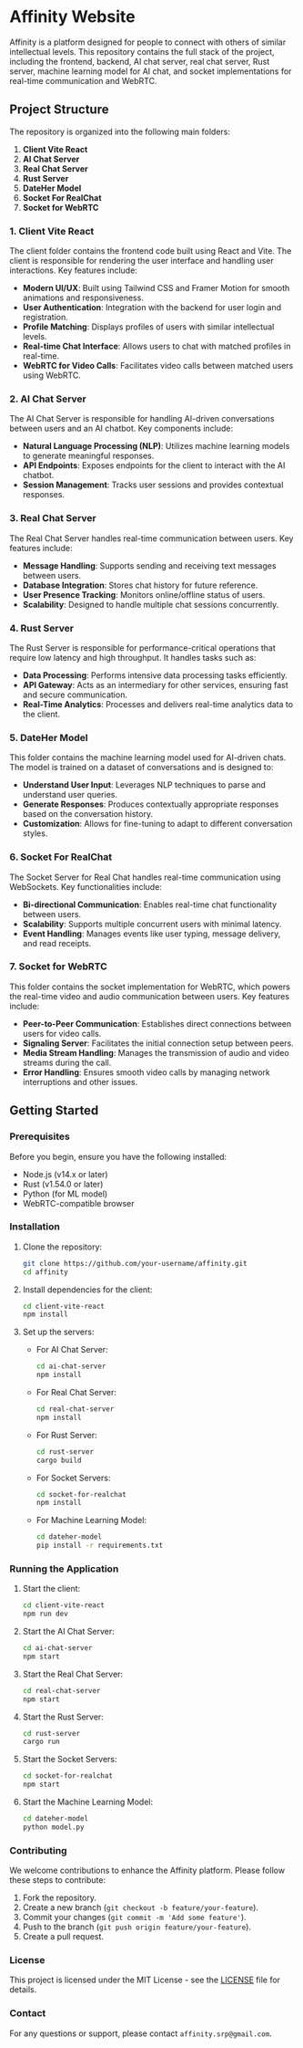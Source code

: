 


# Affinity Website

Affinity is a platform designed for people to connect with others of similar intellectual levels. This repository contains the full stack of the project, including the frontend, backend, AI chat server, real chat server, Rust server, machine learning model for AI chat, and socket implementations for real-time communication and WebRTC.

## Project Structure

The repository is organized into the following main folders:

1. **Client Vite React**
2. **AI Chat Server**
3. **Real Chat Server**
4. **Rust Server**
5. **DateHer Model**
6. **Socket For RealChat**
7. **Socket for WebRTC**

### 1. Client Vite React

The client folder contains the frontend code built using React and Vite. The client is responsible for rendering the user interface and handling user interactions. Key features include:

- **Modern UI/UX**: Built using Tailwind CSS and Framer Motion for smooth animations and responsiveness.
- **User Authentication**: Integration with the backend for user login and registration.
- **Profile Matching**: Displays profiles of users with similar intellectual levels.
- **Real-time Chat Interface**: Allows users to chat with matched profiles in real-time.
- **WebRTC for Video Calls**: Facilitates video calls between matched users using WebRTC.

### 2. AI Chat Server

The AI Chat Server is responsible for handling AI-driven conversations between users and an AI chatbot. Key components include:

- **Natural Language Processing (NLP)**: Utilizes machine learning models to generate meaningful responses.
- **API Endpoints**: Exposes endpoints for the client to interact with the AI chatbot.
- **Session Management**: Tracks user sessions and provides contextual responses.

### 3. Real Chat Server

The Real Chat Server handles real-time communication between users. Key features include:

- **Message Handling**: Supports sending and receiving text messages between users.
- **Database Integration**: Stores chat history for future reference.
- **User Presence Tracking**: Monitors online/offline status of users.
- **Scalability**: Designed to handle multiple chat sessions concurrently.

### 4. Rust Server

The Rust Server is responsible for performance-critical operations that require low latency and high throughput. It handles tasks such as:

- **Data Processing**: Performs intensive data processing tasks efficiently.
- **API Gateway**: Acts as an intermediary for other services, ensuring fast and secure communication.
- **Real-Time Analytics**: Processes and delivers real-time analytics data to the client.

### 5. DateHer Model

This folder contains the machine learning model used for AI-driven chats. The model is trained on a dataset of conversations and is designed to:

- **Understand User Input**: Leverages NLP techniques to parse and understand user queries.
- **Generate Responses**: Produces contextually appropriate responses based on the conversation history.
- **Customization**: Allows for fine-tuning to adapt to different conversation styles.

### 6. Socket For RealChat

The Socket Server for Real Chat handles real-time communication using WebSockets. Key functionalities include:

- **Bi-directional Communication**: Enables real-time chat functionality between users.
- **Scalability**: Supports multiple concurrent users with minimal latency.
- **Event Handling**: Manages events like user typing, message delivery, and read receipts.

### 7. Socket for WebRTC

This folder contains the socket implementation for WebRTC, which powers the real-time video and audio communication between users. Key features include:

- **Peer-to-Peer Communication**: Establishes direct connections between users for video calls.
- **Signaling Server**: Facilitates the initial connection setup between peers.
- **Media Stream Handling**: Manages the transmission of audio and video streams during the call.
- **Error Handling**: Ensures smooth video calls by managing network interruptions and other issues.

## Getting Started

### Prerequisites

Before you begin, ensure you have the following installed:

- Node.js (v14.x or later)
- Rust (v1.54.0 or later)
- Python (for ML model)
- WebRTC-compatible browser

### Installation

1. Clone the repository:
   ```bash
   git clone https://github.com/your-username/affinity.git
   cd affinity
   ```

2. Install dependencies for the client:
   ```bash
   cd client-vite-react
   npm install
   ```

3. Set up the servers:
   - For AI Chat Server:
     ```bash
     cd ai-chat-server
     npm install
     ```
   - For Real Chat Server:
     ```bash
     cd real-chat-server
     npm install
     ```
   - For Rust Server:
     ```bash
     cd rust-server
     cargo build
     ```
   - For Socket Servers:
     ```bash
     cd socket-for-realchat
     npm install
     ```
   - For Machine Learning Model:
     ```bash
     cd dateher-model
     pip install -r requirements.txt
     ```

### Running the Application

1. Start the client:
   ```bash
   cd client-vite-react
   npm run dev
   ```

2. Start the AI Chat Server:
   ```bash
   cd ai-chat-server
   npm start
   ```

3. Start the Real Chat Server:
   ```bash
   cd real-chat-server
   npm start
   ```

4. Start the Rust Server:
   ```bash
   cd rust-server
   cargo run
   ```

5. Start the Socket Servers:
   ```bash
   cd socket-for-realchat
   npm start
   ```

6. Start the Machine Learning Model:
   ```bash
   cd dateher-model
   python model.py
   ```

### Contributing

We welcome contributions to enhance the Affinity platform. Please follow these steps to contribute:

1. Fork the repository.
2. Create a new branch (`git checkout -b feature/your-feature`).
3. Commit your changes (`git commit -m 'Add some feature'`).
4. Push to the branch (`git push origin feature/your-feature`).
5. Create a pull request.

### License

This project is licensed under the MIT License - see the [LICENSE](LICENSE) file for details.

### Contact

For any questions or support, please contact `affinity.srp@gmail.com`.
```
